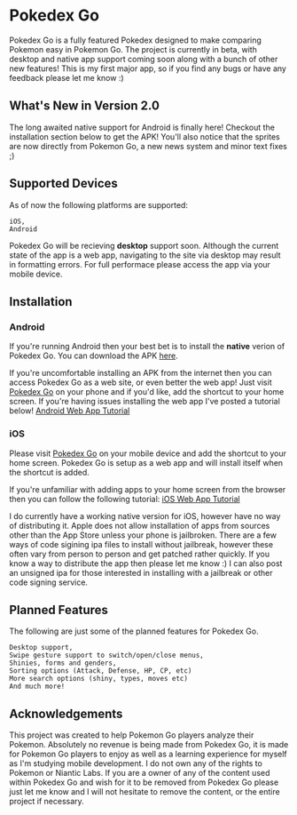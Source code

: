 # Pokedex Go
Pokedex Go is a fully featured Pokedex designed to make comparing Pokemon easy in Pokemon Go. The project is currently in beta, with desktop and native app support coming soon along with a bunch of other new features! This is my first major app, so if you find any bugs or have any feedback please let me know :)
## What's New in Version 2.0
The long awaited native support for Android is finally here! Checkout the installation section below to get the APK!
You'll also notice that the sprites are now directly from Pokemon Go, a new news system and minor text fixes ;)
## Supported Devices
As of now the following platforms are supported:
```
iOS,
Android
```
Pokedex Go will be recieving **desktop** support soon. Although the current state of the app is a web app, navigating to the site via desktop may result in formatting errors. For full performace please access the app via your mobile device.
## Installation
### Android
If you're running Android then your best bet is to install the **native** verion of Pokedex Go.
You can download the APK [here](https://raw.githubusercontent.com/Jordan-Morrison/PokedexGo/master/Pokedex%20Go.apk).

If you're uncomfortable installing an APK from the internet then you can access Pokedex Go as a web site, or even better the web app! Just visit [Pokedex Go](https://jordan-morrison.github.io/PokedexGo/) on your phone and if you'd like, add the shortcut to your home screen. If you're having issues installing the web app I've posted a tutorial below!
[Android Web App Tutorial](https://streamable.com/466wd)
### iOS
Please visit [Pokedex Go](https://jordan-morrison.github.io/PokedexGo/) on your mobile device and add the shortcut to your home screen. Pokedex Go is setup as a web app and will install itself when the shortcut is added.

If you're unfamiliar with adding apps to your home screen from the browser then you can follow the following tutorial:
[iOS Web App Tutorial](https://streamable.com/aycun) 

I do currently have a working native version for iOS, however have no way of distributing it. Apple does not allow installation of apps from sources other than the App Store unless your phone is jailbroken. There are a few ways of code sigining ipa files to install without jailbreak, however these often vary from person to person and get patched rather quickly. If you know a way to distribute the app then please let me know :) I can also post an unsigned ipa for those interested in installing with a jailbreak or other code signing service.

## Planned Features
The following are just some of the planned features for Pokedex Go.
```
Desktop support,
Swipe gesture support to switch/open/close menus,
Shinies, forms and genders,
Sorting options (Attack, Defense, HP, CP, etc)
More search options (shiny, types, moves etc)
And much more!
```
## Acknowledgements
This project was created to help Pokemon Go players analyze their Pokemon. Absolutely no revenue is being made from Pokedex Go, it is made for Pokemon Go players to enjoy as well as a learning experience for myself as I'm studying mobile development. I do not own any of the rights to Pokemon or Niantic Labs. If you are a owner of any of the content used within Pokedex Go and wish for it to be removed from Pokedex Go please just let me know and I will not hesitate to remove the content, or the entire project if necessary.